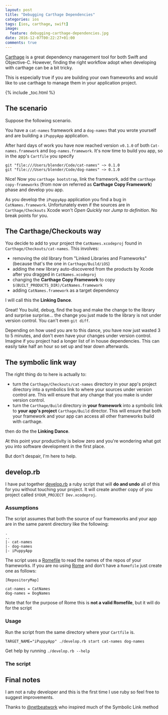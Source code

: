 ```yaml
---
layout: post
title: "Debugging Carthage Dependencies"
categories: ios
tags: [ios, carthage, swift]
image:
  feature: debugging-carthage-dependencies.jpg
date: 2016-12-07T00:22:27+01:00
comments: true
---
```



[Carthage](https://github.com/Carthage/Carthage) is a great dependency management
tool for both Swift and Objective-C. However, finding the right workflow adopt when developing
with carthage can be a bit tricky.

This is especially true if you are building your own frameworks and would like to use
carthage to manage them in your application project.

{% include _toc.html %}

## The scenario

Suppose the following scenario.

You have a `cat-names` framework and a `dog-names` that you wrote yourself and
are building a `iPuppyApp` application.

After hard days of work you have now reached version `v0.1.0` of both `Cat-names.framework` and
`Dog-names.framework`. It's now time to build you app, so in the app's `Cartfile` you specify

```
git "file:///Users/blender/Code/cat-names" ~> 0.1.0
git "file:///Users/blender/Code/dog-names" ~> 0.1.0
```

Nice! Now you `carthage bootstrap`, link the framework, add the `carthage copy-frameworks`
(from now on referred as __Carthage Copy Framework__) phase and develop you app.

As you develop the `iPuppyApp` application you find a bug in `CatNames.framework`.
Unfortunately even if the sources are in `Carthage/Checkouts` Xcode won't _Open Quickly_
nor _Jump to definition_. No break points for you.

## The Carthage/Checkouts way

You decide to add to your project the `CatNames.xcodeproj` found in `Carthage/Checkouts/cat-names`.
This involves:
- removing the old library from "Linked Libraries and Frameworks" (because that's the one in `Carthage/Build/iOS`)
- adding the new library auto-discovered from the products by Xcode after you dragged in `CatNames.xcodeproj`
- changing the __Carthage Copy Framework__ to copy `$(BUILT_PRODUCTS_DIR)/CatNames.framework`
- adding `CatNames.framework` as a target dependency

I will call this the __Linking Dance__.

Great! You build, debug, find the bug and make the change to the library and surprise surprise... the
change you just made to the library is not under version control. You can't even `git diff`.

Depending on how used you are to this dance, you have now just wasted 3 to 5 minutes, and don't even have
your changes under version control. Imagine if you project had a longer list of in house dependencies.
This can easily take half an hour so set up and tear down afterwards.

## The symbolic link way

The right thing do to here is actually to:
- turn the `Carthage/Checkouts/cat-names` directory in your app's project directory into a symbolics link to where your sources under version control are.
This will ensure that any change that you make is under version control.
- turn the `Carthage/Build` directory in __your framework__ into a symbolic link to __your app's project__ `Carthage/Build` director.
This will ensure that both your framework and your app can access all other frameworks build with carthage.

then do the the __Linking Dance__.

At this point your productivity is below zero and you're wondering what got you into software development in the first place.

But don't despair, I'm here to help.

## develop.rb

I have put together [develop.rb](https://gist.github.com/blender/ddf64f679f4a862c4e3279e7294d8a58) a ruby script that will __do and undo__ all of this for you without touching your project.
It will create another copy of you project called `$YOUR_PROJECT Dev.xcodeproj`.

### Assumptions

The script assumes that both the source of our frameworks and your app are in the same parent directory like the following:

```
.
..
|- cat-names
|- dog-names
|- iPuppyApp
```

The script uses a [Romefile](https://github.com/blender/Rome#romefile) to read the names of the repos of your frameworks.
If you are no using [Rome](https://github.com/blender/Rome) and don't have a `Romefile` just create one as follows:

```
[RepositoryMap]

cat-names = CatNames
dog-names = DogNames
```
Note that for the purpose of Rome this is __not a valid Romefile__, but it will do for the script

### Usage

Run the script from the same directory where your `Cartfile` is.

`TARGET_NAME="iPuppyApp" ./develop.rb start cat-names dog-names`

Get help by running
`./develop.rb --help`

### The script

<script src="https://gist.github.com/blender/ddf64f679f4a862c4e3279e7294d8a58.js"></script>

## Final notes

I am not a ruby developer and this is the first time I use ruby so feel free to suggest improvements.

Thanks to [@netbeatwork](https://twitter.com/netbeatwork) who inspired much of the Symbolic Link method
